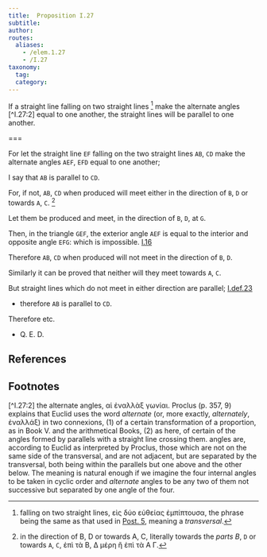 ```yaml
---
title:  Proposition I.27
subtitle:
author:
routes:
  aliases:
    - /elem.1.27
    - /I.27
taxonomy:
  tag:
  category:
---
```


If a straight line falling on two straight lines [^I.27:1] make the alternate angles [^I.27:2] equal to one another, the straight lines will be parallel to one another.

===

For let the straight line `EF` falling on the two straight lines `AB`, `CD` make the alternate angles `AEF`, `EFD` equal to one another;

I say that `AB` is parallel to `CD`.

For, if not, `AB`, `CD` when produced will meet either in the direction of `B`, `D` or towards `A`, `C`. [^I.27:3]

Let them be produced and meet, in the direction of `B`, `D`, at `G`.

Then, in the triangle `GEF`, the exterior angle `AEF` is equal to the interior and opposite angle `EFG`: which is impossible. [I.16]

Therefore `AB`, `CD` when produced will not meet in the direction of `B`, `D`.

Similarly it can be proved that neither will they meet towards `A`, `C`. 

But straight lines which do not meet in either direction are parallel; [I.def.23] 

- therefore `AB` is parallel to `CD`.

Therefore etc.

- Q. E. D.

## References

[I.def.23]: /elem.1.def.23 "Book 1 - Definition 23"
[I.16]: /elem.1.16 "Book 1 - Proposition 16"

## Footnotes

[^I.27:1]: falling on two straight lines,
    <foreign lang="greek">εὶς δύο εὐθείας ἐμπίπτουσα</foreign>, the phrase being the same as that used in <a href="/elem.1.post.5">Post. 5</a>, meaning a <em>transversal</em>.

[^I.27:2] the alternate angles,
    <foreign lang="greek">αἱ ἐναλλὰξ γωνίαι</foreign>. Proclus (<xref n="Proc. p. 357, 9" from="ROOT" to="DITTO">p. 357, 9</xref>) explains that Euclid uses the word <em>alternate</em> (or, more exactly, <em>alternately</em>, <foreign lang="greek">ἐναλλάξ</foreign>) in two connexions, (1) of a certain transformation of a proportion, as in Book V. and the arithmetical Books, (2) as here, of certain of the angles formed by parallels with a straight line crossing them. <title>Alternate</title> angles are, according to Euclid as interpreted by Proclus, those which are not on the same side of the transversal, and are not adjacent, but are separated by the transversal, both being within the parallels but one <quote>above</quote> and the other <quote>below.</quote>
    The meaning is natural enough if we imagine the four internal angles to be taken in cyclic order and <em>alternate</em> angles to be any two of them not successive but separated by one angle of the four.

[^I.27:3]: in the direction of B, D or towards A, C,
    literally <quote>towards the <em>parts B</em>, `D` or towards `A`, `C`,</quote> <foreign lang="greek">ἐπὶ τὰ Β, Δ μέρη ἢ ἐπὶ τὰ Α Γ</foreign>.

